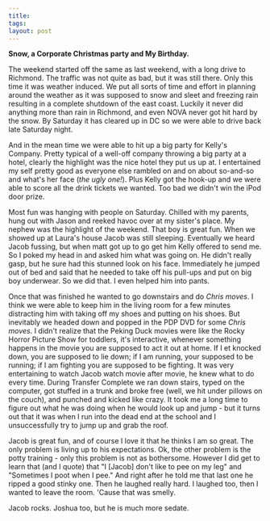 ```yaml
---
title: 
tags: 
layout: post
---
```

**Snow, a Corporate Christmas party and My Birthday.**



The weekend started off the same as last weekend, with a long drive to Richmond.  The traffic was not quite as bad, but it was still there.  Only this time it was weather induced. We put all sorts of time and effort in planning around the weather as it was supposed to snow and sleet and freezing rain resulting in a complete shutdown of the east coast.  Luckily it never did anything more than rain in Richmond, and even NOVA never got hit hard by the snow.  By Saturday it has cleared up in DC so we were able to drive back late Saturday night. 



And in the mean time we were able to hit up a big party for Kelly's Company.  Pretty typical of a well-off company throwing a big party at a hotel, clearly the highlight was the nice hotel they put us up at.  I entertained my self pretty good as everyone else rambled on and on about so-and-so and what's her face (_the ugly one!_).  Plus Kelly got the hook-up and we were able to score all the drink tickets we wanted.  Too bad we didn't win the iPod door prize.  



Most fun was hanging with people on Saturday.  Chilled with my parents, hung out with Jason and reeked havoc over at my sister's place.  My nephew was the highlight of the weekend.  That boy is great fun.  When we showed up at Laura's house Jacob was still sleeping.  Eventually we heard Jacob fussing, but when matt got up to go get him Kelly offered to send me.  So I poked my head in and asked him what was going on.  He didn't really gasp, but he sure had this stunned look on his face.  Immediately he jumped out of bed and said that he needed to take off his pull-ups and put on big boy underwear.  So we did that.  I even helped him into pants.  



Once that was finished he wanted to go downstairs and do _Chris moves_.  I think we were able to keep him in the living room for a few minutes distracting him with taking off my shoes and putting on his shoes.  But inevitably we headed down and popped in the PDP DVD for some _Chris moves_. I didn't realize that the Peking Duck movies were like the Rocky Horror Picture Show for toddlers, it's interactive, whenever something happens in the movie you are supposed to act it out at home.  If I et knocked down, you are supposed to lie down; if I am running, your supposed to be running; if I am fighting you are supposed to be fighting.  It was very entertaining to watch Jacob watch movie after movie, he knew what to do every time.  During Transfer Complete we ran down stairs, typed on the computer, got stuffed in a trunk and broke free (well, we hit under pillows on the couch), and punched and kicked like crazy.  It took me a long time to figure out what he was doing when he would look up and jump - but it turns out that it was when I run into the dead end at the school and I unsuccessfully try to jump up and grab the roof.  



Jacob is great fun, and of course I love it that he thinks I am so great.  The only problem is living up to his expectations. Ok, the other problem is the potty training - only this problem is not as bothersome.  However I did get to learn that (and I quote) that "I [Jacob] don't like to pee on my leg" and "Sometimes I poot when I pee."  And right after he told me that last one he ripped a good stinky one.  Then he laughed really hard.  I laughed too, then I wanted to leave the room.  'Cause that was smelly.  



Jacob rocks.  Joshua too, but he is much more sedate.
